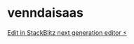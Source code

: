 # venndaisaas

[Edit in StackBlitz next generation editor ⚡️](https://stackblitz.com/~/github.com/DanielxGomes/venndaisaas)